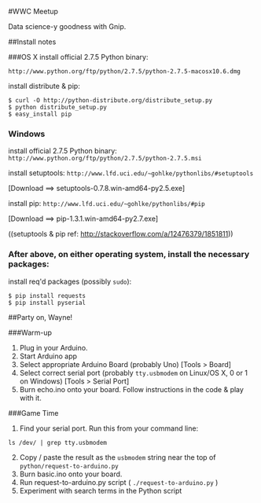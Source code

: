 #WWC Meetup

Data science-y goodness with Gnip. 


##Install notes

###OS X
install official 2.7.5 Python binary: 

`http://www.python.org/ftp/python/2.7.5/python-2.7.5-macosx10.6.dmg`

install distribute & pip:

	$ curl -O http://python-distribute.org/distribute_setup.py
	$ python distribute_setup.py
	$ easy_install pip


### Windows 
install official 2.7.5 Python binary: 
`http://www.python.org/ftp/python/2.7.5/python-2.7.5.msi` 

install setuptools: 
`http://www.lfd.uci.edu/~gohlke/pythonlibs/#setuptools` 

[Download ==> setuptools-0.7.8.win-amd64-py2.5.exe] 

install pip:
`http://www.lfd.uci.edu/~gohlke/pythonlibs/#pip`

[Download ==> pip-1.3.1.win-amd64-py2.7.exe]


((setuptools & pip ref: http://stackoverflow.com/a/12476379/1851811))


### After above, on either operating system, install the necessary packages: 
install req'd packages (possibly `sudo`):

	$ pip install requests
	$ pip install pyserial


##Party on, Wayne!

###Warm-up
1. Plug in your Arduino. 
2. Start Arduino app
3. Select appropriate Arduino Board (probably Uno) [Tools > Board]
4. Select correct serial port (probably `tty.usbmodem` on Linux/OS X, 0 or 1 on Windows) [Tools > Serial Port] 
5. Burn echo.ino onto your board. Follow instructions in the code & play with it.  

###Game Time
1. Find your serial port. Run this from your command line:

`ls /dev/ | grep tty.usbmodem`

2. Copy / paste the result as the `usbmodem` string near the top of `python/request-to-arduino.py`
3. Burn basic.ino onto your board. 
4. Run request-to-arduino.py script ( `./request-to-arduino.py` )
5. Experiment with search terms in the Python script 



